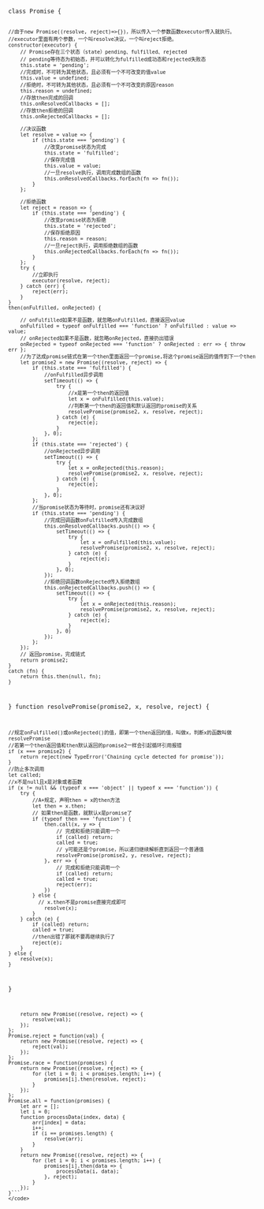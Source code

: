 <code>
class Promise {
    
    //由于new Promise((resolve, reject)=>{})，所以传入一个参数函数executor传入就执行。
    //executor里面有两个参数，一个叫resolve决议，一个叫reject拒绝。
    constructor(executor) {
        // Promise存在三个状态（state）pending、fulfilled、rejected
        // pending等待态为初始态，并可以转化为fulfilled成功态和rejected失败态
        this.state = 'pending';
        //完成时，不可转为其他状态，且必须有一个不可改变的值value
        this.value = undefined;
        //拒绝时，不可转为其他状态，且必须有一个不可改变的原因reason
        this.reason = undefined;
        //存放then完成的回调
        this.onResolvedCallbacks = [];
        //存放then拒绝的回调
        this.onRejectedCallbacks = [];

        //决议函数
        let resolve = value => {
            if (this.state === 'pending') {
                //改变promise状态为完成
                this.state = 'fulfilled';
                //保存完成值
                this.value = value;
                //一旦resolve执行，调用完成数组的函数
                this.onResolvedCallbacks.forEach(fn => fn());
            }
        };

        //拒绝函数
        let reject = reason => {
            if (this.state === 'pending') {
                //改变promise状态为拒绝
                this.state = 'rejected';
                //保存拒绝原因
                this.reason = reason;
                //一旦reject执行，调用拒绝数组的函数
                this.onRejectedCallbacks.forEach(fn => fn());
            }
        };
        try {
            //立即执行
            executor(resolve, reject);
        } catch (err) {
            reject(err);
        }
    }
    then(onFulfilled, onRejected) {
    
        // onFulfilled如果不是函数，就忽略onFulfilled，直接返回value
        onFulfilled = typeof onFulfilled === 'function' ? onFulfilled : value => value;
        // onRejected如果不是函数，就忽略onRejected，直接扔出错误
        onRejected = typeof onRejected === 'function' ? onRejected : err => { throw err };
        //为了达成promise链式在第一个then里面返回一个promise,将这个promise返回的值传到下一个then
        let promise2 = new Promise((resolve, reject) => {
            if (this.state === 'fulfilled') {
                //onFulfilled异步调用
                setTimeout(() => {
                    try {
                        //x是第一个then的返回值
                        let x = onFulfilled(this.value);
                        //判断第一个then的返回值和默认返回的promise的关系
                        resolvePromise(promise2, x, resolve, reject);
                    } catch (e) {
                        reject(e);
                    }
                }, 0);
            };
            if (this.state === 'rejected') {
                //onRejected异步调用
                setTimeout(() => {
                    try {
                        let x = onRejected(this.reason);
                        resolvePromise(promise2, x, resolve, reject);
                    } catch (e) {
                        reject(e);
                    }
                }, 0);
            };
            //当promise状态为等待时，promise还有决议好
            if (this.state === 'pending') {
                //完成回调函数onFulfilled传入完成数组
                this.onResolvedCallbacks.push(() => {
                    setTimeout(() => {
                        try {
                            let x = onFulfilled(this.value);
                            resolvePromise(promise2, x, resolve, reject);
                        } catch (e) {
                            reject(e);
                        }
                    }, 0);
                });
                //拒绝回调函数onRejected传入拒绝数组
                this.onRejectedCallbacks.push(() => {
                    setTimeout(() => {
                        try {
                            let x = onRejected(this.reason);
                            resolvePromise(promise2, x, resolve, reject);
                        } catch (e) {
                            reject(e);
                        }
                    }, 0)
                });
            };
        });
        // 返回promise，完成链式
        return promise2;
    }
    catch (fn) {
        return this.then(null, fn);
    }
}
function resolvePromise(promise2, x, resolve, reject) {

    //规定onFulfilled()或onRejected()的值，即第一个then返回的值，叫做x，判断x的函数叫做resolvePromise
    //若第一个then返回值和then默认返回的promise2一样会引起循环引用报错
    if (x === promise2) {
        return reject(new TypeError('Chaining cycle detected for promise'));
    }
    //防止多次调用
    let called;
    //x不是null且x是对象或者函数
    if (x != null && (typeof x === 'object' || typeof x === 'function')) {
        try {
            //A+规定，声明then = x的then方法
            let then = x.then;
            // 如果then是函数，就默认x是promise了
            if (typeof then === 'function') {
                then.call(x, y => {
                    // 完成和拒绝只能调用一个
                    if (called) return;
                    called = true;
                    // y可能还是个promise，所以递归继续解析直到返回一个普通值
                    resolvePromise(promise2, y, resolve, reject);
                }, err => {
                    // 完成和拒绝只能调用一个
                    if (called) return;
                    called = true;
                    reject(err);
                })
            } else {
              // x.then不是promise直接完成即可
                resolve(x);
            }
        } catch (e) {
            if (called) return;
            called = true;
            //then出错了那就不要再继续执行了
            reject(e);
        }
    } else {
        resolve(x);
    }
}
```Promise.resolve = function(val) {
    return new Promise((resolve, reject) => {
        resolve(val);
    });
};
Promise.reject = function(val) {
    return new Promise((resolve, reject) => {
        reject(val);
    });
};
Promise.race = function(promises) {
    return new Promise((resolve, reject) => {
        for (let i = 0; i < promises.length; i++) {
            promises[i].then(resolve, reject);
        }
    });
};
Promise.all = function(promises) {
    let arr = [];
    let i = 0;
    function processData(index, data) {
        arr[index] = data;
        i++;
        if (i == promises.length) {
            resolve(arr);
        }
    }
    return new Promise((resolve, reject) => {
        for (let i = 0; i < promises.length; i++) {
            promises[i].then(data => {
                processData(i, data);
            }, reject);
        }
    });
}```
</code>
